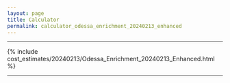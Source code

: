```yaml
---
layout: page
title: Calculator
permalink: calculator_odessa_enrichment_20240213_enhanced
---
```


___

{% include cost_estimates/20240213/Odessa_Enrichment_20240213_Enhanced.html %}

___

